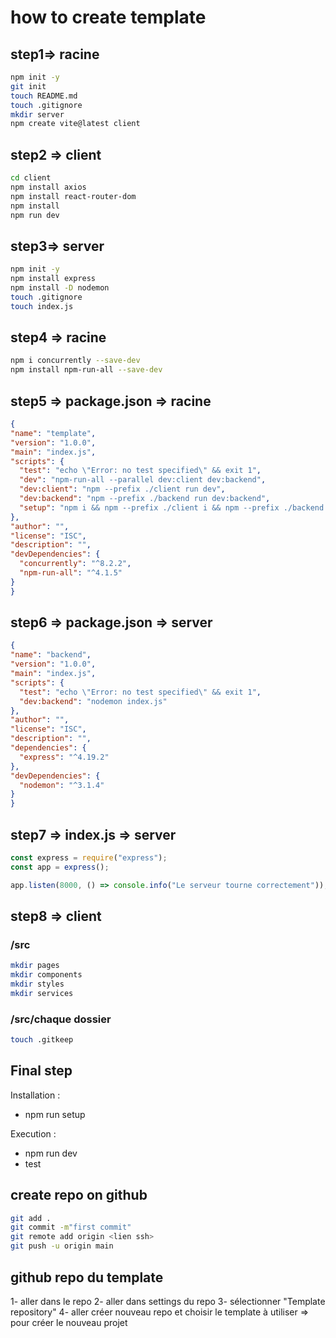 # how to create template

## step1=> racine

  ```bash
npm init -y
git init
touch README.md
touch .gitignore
mkdir server
npm create vite@latest client
```

## step2 => client

  ```bash
  cd client
  npm install axios
  npm install react-router-dom
  npm install
  npm run dev

```

## step3=> server

  ```bash
npm init -y
npm install express
npm install -D nodemon
touch .gitignore
touch index.js
```

## step4 => racine

  ```bash
npm i concurrently --save-dev
npm install npm-run-all --save-dev
```

## step5 => package.json => racine

  ```json
  {
  "name": "template",
  "version": "1.0.0",
  "main": "index.js",
  "scripts": {
    "test": "echo \"Error: no test specified\" && exit 1",
    "dev": "npm-run-all --parallel dev:client dev:backend",
    "dev:client": "npm --prefix ./client run dev",
    "dev:backend": "npm --prefix ./backend run dev:backend",
    "setup": "npm i && npm --prefix ./client i && npm --prefix ./backend i"
  },
  "author": "",
  "license": "ISC",
  "description": "",
  "devDependencies": {
    "concurrently": "^8.2.2",
    "npm-run-all": "^4.1.5"
  }
}

```

## step6 => package.json => server

  ```json
{
  "name": "backend",
  "version": "1.0.0",
  "main": "index.js",
  "scripts": {
    "test": "echo \"Error: no test specified\" && exit 1",
    "dev:backend": "nodemon index.js"
  },
  "author": "",
  "license": "ISC",
  "description": "",
  "dependencies": {
    "express": "^4.19.2"
  },
  "devDependencies": {
    "nodemon": "^3.1.4"
  }
}
```

## step7 => index.js => server

  ```js
  const express = require("express");
const app = express();

app.listen(8000, () => console.info("Le serveur tourne correctement"));

```

## step8 => client

### /src

  ```bash
mkdir pages
mkdir components
mkdir styles
mkdir services
```

### /src/chaque dossier

  ```bash
touch .gitkeep
```

## Final step

Installation :

- npm run setup

Execution :

- npm run dev
- test
  
## create repo on github

  ```bash
git add .
git commit -m"first commit"
git remote add origin <lien ssh>
git push -u origin main
```

## github repo du template

1- aller dans le repo
2- aller dans settings du repo
3- sélectionner "Template repository"
4- aller créer nouveau repo et choisir le template à utiliser => pour créer le nouveau projet
